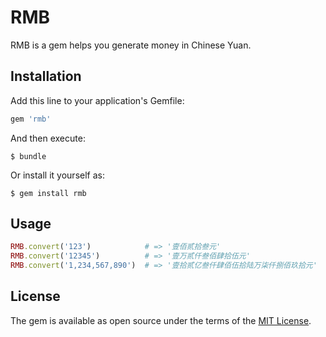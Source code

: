 # RMB

RMB is a gem helps you generate money in Chinese Yuan.

## Installation

Add this line to your application's Gemfile:

```ruby
gem 'rmb'
```

And then execute:

    $ bundle

Or install it yourself as:

    $ gem install rmb

## Usage

```ruby
RMB.convert('123')            # => '壹佰贰拾叁元'
RMB.convert('12345')          # => '壹万贰仟叁佰肆拾伍元'
RMB.convert('1,234,567,890')  # => '壹拾贰亿叁仟肆佰伍拾陆万柒仟捌佰玖拾元'
```

## License

The gem is available as open source under the terms of the [MIT License](http://opensource.org/licenses/MIT).

